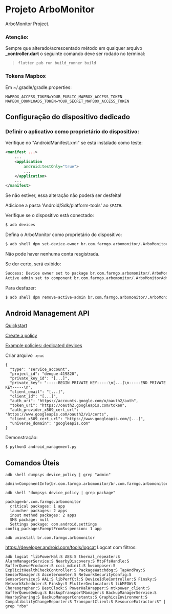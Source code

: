 # Projeto ArboMonitor

ArboMonitor Project.

### Atenção:
<p>Sempre que alterado/acrescentado método em qualquer arquivo <strong>_controller.dart</strong> o seguinte comando deve ser rodado no terminal:
</p>

> ```flutter pub run build_runner build```

### Tokens Mapbox

Em ~/.gradle/gradle.properties:
```
MAPBOX_ACCESS_TOKEN=YOUR_PUBLIC_MAPBOX_ACCESS_TOKEN
MAPBOX_DOWNLOADS_TOKEN=YOUR_SECRET_MAPBOX_ACCESS_TOKEN
```

## Configuração do dispositivo dedicado

### Definir o aplicativo como proprietário do dispositivo:

Verifique no "AndroidManifest.xml" se está instalado como teste:
```xml
<manifest ...>
    ...
    <application
        android:testOnly="true">
        ...
    </application>
    ...
</manifest>
```
Se não estiver, essa alteração não poderá ser desfeita!

Adicione a pasta 'Android/Sdk/platform-tools' ao `$PATH`.

Verifique se o dispositivo está conectado:

```sh
$ adb devices
```
Defina o ArboMonitor como proprietário do dispositivo:
```sh
$ adb shell dpm set-device-owner br.com.farmgo.arbomonitor/.ArboMonitorAdmRcvr
```
Não pode haver nenhuma conta resgistrada.

Se der certo, será exibido:
```sh                                  
Success: Device owner set to package br.com.farmgo.arbomonitor/.ArboMonitorAdmRcvr
Active admin set to component br.com.farmgo.arbomonitor/.ArboMonitorAdmRcvr
```

Para desfazer:
```sh
$ adb shell dpm remove-active-admin br.com.farmgo.arbomonitor/.ArboMonitorAdmRcvr
```

## Android Management API
[Quickstart](https://colab.research.google.com/github/google/android-management-api-samples/blob/master/notebooks/quickstart.ipynb)

[Create a policy](https://developers.google.com/android/management/create-policy)

[Example policies: dedicated devices](https://developers.google.com/android/management/policies/dedicated-devices)

Criar arquivo `.env`:
```
{
  "type": "service_account",
  "project_id": "dengue-419820",
  "private_key_id": "[...]",
  "private_key": "-----BEGIN PRIVATE KEY-----\n[...]\n-----END PRIVATE KEY-----\n",
  "client_email": "[...]",
  "client_id": "[...]",
  "auth_uri": "https://accounts.google.com/o/oauth2/auth",
  "token_uri": "https://oauth2.googleapis.com/token",
  "auth_provider_x509_cert_url": "https://www.googleapis.com/oauth2/v1/certs",
  "client_x509_cert_url": "https://www.googleapis.com/[...]",
  "universe_domain": "googleapis.com"
}
```

Demonstração:
```sh
$ python3 android_management.py
```

## Comandos Úteis
`adb shell dumpsys device_policy | grep "admin"`
```
admin=ComponentInfo{br.com.farmgo.arbomonitor/br.com.farmgo.arbomonitor.ArboMonitorAdmRcvr}
```

`adb shell "dumpsys device_policy | grep package"`
```
package=br.com.farmgo.arbomonitor
  critical packages: 1 app
  launcher packages: 2 apps
  input method packages: 2 apps
  SMS package: null
  Settings package: com.android.settings
config_packagesExemptFromSuspension: 1 app
```

`adb uninstall br.com.farmgo.arbomonitor`

https://developer.android.com/tools/logcat Logcat com filtros:

`adb logcat "libPowerHal:S AES:S thermal_repeater:S AlarmManagerService:S NearbyDiscovery:S MtpFfsHandle:S BufferQueueProducer:S ccci_mdinit:S hwcomposer:S ExplicitHealthCheckController:S PackageWatchdog:S TapAndPay:S SensorManager:S Accelerometer:S NetworkSecurityConfig:S SensorService:S AAL:S libPerfCtl:S DeviceIdleController:S Finsky:S NetworkScheduler:S Finsky:S FlutterGeolocator:S libMEOW:S Choreographer:S BestClock:S PowerHalWrapper:S mtkpower_client:S BufferQueueDebug:S BackupTransportManager:S BackupManagerService:S NearbySharing:S BackupManagerConstants:S GraphicsEnvironment:S CompatibilityChangeReporter:S TransportClient:S ResourceExtractor:S" | grep "rbo"`